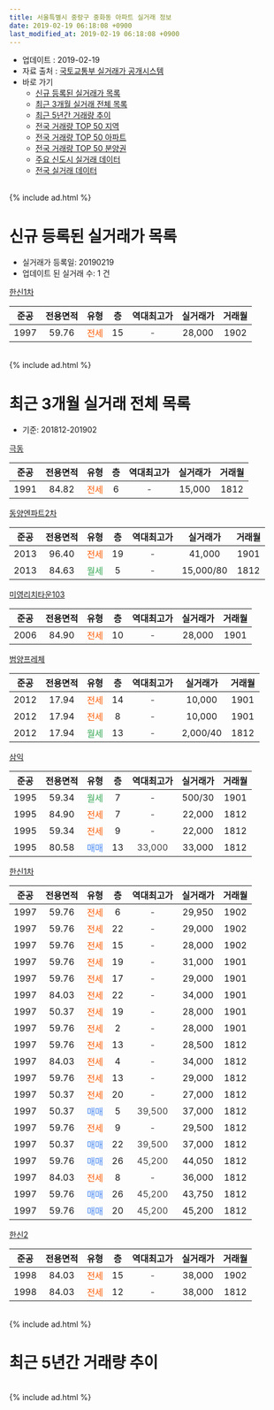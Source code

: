 ```yaml
---
title: 서울특별시 중랑구 중화동 아파트 실거래 정보
date: 2019-02-19 06:18:08 +0900
last_modified_at: 2019-02-19 06:18:08 +0900
---
```


* 업데이트 : 2019-02-19
* 자료 출처 : [국토교통부 실거래가 공개시스템](http://rt.molit.go.kr)
* 바로 가기
    * [신규 등록된 실거래가 목록](#신규-등록된-실거래가-목록)
    * [최근 3개월 실거래 전체 목록](#최근-3개월-실거래-전체-목록)
    * [최근 5년간 거래량 추이](#최근-5년간-거래량-추이)
    * [전국 거래량 TOP 50 지역](https://ayogom.github.io/apt-trade-info/최근-3개월-전국에서-가장-거래가-많이-발생한-지역)
    * [전국 거래량 TOP 50 아파트](https://ayogom.github.io/apt-trade-info/최근-3개월-전국에서-가장-거래가-많이-발생한-아파트)
    * [전국 거래량 TOP 50 분양권](https://ayogom.github.io/apt-trade-info/최근-3개월-전국에서-가장-거래가-많이-발생한-분양권)
    * [주요 신도시 실거래 데이터](https://ayogom.github.io/apt-trade-info/주요-신도시)
    * [전국 실거래 데이터](https://ayogom.github.io/apt-trade-info/전국)
<br>
{% include ad.html %}
<br>

# 신규 등록된 실거래가 목록
* 실거래가 등록일: 20190219
* 업데이트 된 실거래 수: 1 건


[한신1차](https://search.naver.com/search.naver?query=%EC%84%9C%EC%9A%B8%ED%8A%B9%EB%B3%84%EC%8B%9C+%EC%A4%91%EB%9E%91%EA%B5%AC+%EC%A4%91%ED%99%94%EB%8F%99+%ED%95%9C%EC%8B%A01%EC%B0%A8)

|준공|전용면적|유형|층|역대최고가|실거래가|거래월|
|:---:|:---:|:---:|:---:|:---:|:---:|:---:|
|1997|59.76|<span style="color:#ff5a00">전세</span>|15|<span style="color:#444444">-</span>|28,000|1902|


<br>
{% include ad.html %}
<br>

# 최근 3개월 실거래 전체 목록
* 기준: 201812-201902


[극동](https://search.naver.com/search.naver?query=%EC%84%9C%EC%9A%B8%ED%8A%B9%EB%B3%84%EC%8B%9C+%EC%A4%91%EB%9E%91%EA%B5%AC+%EC%A4%91%ED%99%94%EB%8F%99+%EA%B7%B9%EB%8F%99)

|준공|전용면적|유형|층|역대최고가|실거래가|거래월|
|:---:|:---:|:---:|:---:|:---:|:---:|:---:|
|1991|84.82|<span style="color:#ff5a00">전세</span>|6|<span style="color:#444444">-</span>|15,000|1812|

[동양엔파트2차](https://search.naver.com/search.naver?query=%EC%84%9C%EC%9A%B8%ED%8A%B9%EB%B3%84%EC%8B%9C+%EC%A4%91%EB%9E%91%EA%B5%AC+%EC%A4%91%ED%99%94%EB%8F%99+%EB%8F%99%EC%96%91%EC%97%94%ED%8C%8C%ED%8A%B82%EC%B0%A8)

|준공|전용면적|유형|층|역대최고가|실거래가|거래월|
|:---:|:---:|:---:|:---:|:---:|:---:|:---:|
|2013|96.40|<span style="color:#ff5a00">전세</span>|19|<span style="color:#444444">-</span>|41,000|1901|
|2013|84.63|<span style="color:#34a853">월세</span>|5|<span style="color:#444444">-</span>|15,000/80|1812|

[미영리치타운103](https://search.naver.com/search.naver?query=%EC%84%9C%EC%9A%B8%ED%8A%B9%EB%B3%84%EC%8B%9C+%EC%A4%91%EB%9E%91%EA%B5%AC+%EC%A4%91%ED%99%94%EB%8F%99+%EB%AF%B8%EC%98%81%EB%A6%AC%EC%B9%98%ED%83%80%EC%9A%B4103)

|준공|전용면적|유형|층|역대최고가|실거래가|거래월|
|:---:|:---:|:---:|:---:|:---:|:---:|:---:|
|2006|84.90|<span style="color:#ff5a00">전세</span>|10|<span style="color:#444444">-</span>|28,000|1901|

[범양프레체](https://search.naver.com/search.naver?query=%EC%84%9C%EC%9A%B8%ED%8A%B9%EB%B3%84%EC%8B%9C+%EC%A4%91%EB%9E%91%EA%B5%AC+%EC%A4%91%ED%99%94%EB%8F%99+%EB%B2%94%EC%96%91%ED%94%84%EB%A0%88%EC%B2%B4)

|준공|전용면적|유형|층|역대최고가|실거래가|거래월|
|:---:|:---:|:---:|:---:|:---:|:---:|:---:|
|2012|17.94|<span style="color:#ff5a00">전세</span>|14|<span style="color:#444444">-</span>|10,000|1901|
|2012|17.94|<span style="color:#ff5a00">전세</span>|8|<span style="color:#444444">-</span>|10,000|1901|
|2012|17.94|<span style="color:#34a853">월세</span>|13|<span style="color:#444444">-</span>|2,000/40|1812|

[삼익](https://search.naver.com/search.naver?query=%EC%84%9C%EC%9A%B8%ED%8A%B9%EB%B3%84%EC%8B%9C+%EC%A4%91%EB%9E%91%EA%B5%AC+%EC%A4%91%ED%99%94%EB%8F%99+%EC%82%BC%EC%9D%B5)

|준공|전용면적|유형|층|역대최고가|실거래가|거래월|
|:---:|:---:|:---:|:---:|:---:|:---:|:---:|
|1995|59.34|<span style="color:#34a853">월세</span>|7|<span style="color:#444444">-</span>|500/30|1901|
|1995|84.90|<span style="color:#ff5a00">전세</span>|7|<span style="color:#444444">-</span>|22,000|1812|
|1995|59.34|<span style="color:#ff5a00">전세</span>|9|<span style="color:#444444">-</span>|22,000|1812|
|1995|80.58|<span style="color:#4285f3">매매</span>|13|<span style="color:#444444">33,000</span>|33,000|1812|

[한신1차](https://search.naver.com/search.naver?query=%EC%84%9C%EC%9A%B8%ED%8A%B9%EB%B3%84%EC%8B%9C+%EC%A4%91%EB%9E%91%EA%B5%AC+%EC%A4%91%ED%99%94%EB%8F%99+%ED%95%9C%EC%8B%A01%EC%B0%A8)

|준공|전용면적|유형|층|역대최고가|실거래가|거래월|
|:---:|:---:|:---:|:---:|:---:|:---:|:---:|
|1997|59.76|<span style="color:#ff5a00">전세</span>|6|<span style="color:#444444">-</span>|29,950|1902|
|1997|59.76|<span style="color:#ff5a00">전세</span>|22|<span style="color:#444444">-</span>|29,000|1902|
|1997|59.76|<span style="color:#ff5a00">전세</span>|15|<span style="color:#444444">-</span>|28,000|1902|
|1997|59.76|<span style="color:#ff5a00">전세</span>|19|<span style="color:#444444">-</span>|31,000|1901|
|1997|59.76|<span style="color:#ff5a00">전세</span>|17|<span style="color:#444444">-</span>|29,000|1901|
|1997|84.03|<span style="color:#ff5a00">전세</span>|22|<span style="color:#444444">-</span>|34,000|1901|
|1997|50.37|<span style="color:#ff5a00">전세</span>|19|<span style="color:#444444">-</span>|28,000|1901|
|1997|59.76|<span style="color:#ff5a00">전세</span>|2|<span style="color:#444444">-</span>|28,000|1901|
|1997|59.76|<span style="color:#ff5a00">전세</span>|13|<span style="color:#444444">-</span>|28,500|1812|
|1997|84.03|<span style="color:#ff5a00">전세</span>|4|<span style="color:#444444">-</span>|34,000|1812|
|1997|59.76|<span style="color:#ff5a00">전세</span>|13|<span style="color:#444444">-</span>|29,000|1812|
|1997|50.37|<span style="color:#ff5a00">전세</span>|20|<span style="color:#444444">-</span>|27,000|1812|
|1997|50.37|<span style="color:#4285f3">매매</span>|5|<span style="color:#444444">39,500</span>|37,000|1812|
|1997|59.76|<span style="color:#ff5a00">전세</span>|9|<span style="color:#444444">-</span>|29,500|1812|
|1997|50.37|<span style="color:#4285f3">매매</span>|22|<span style="color:#444444">39,500</span>|37,000|1812|
|1997|59.76|<span style="color:#4285f3">매매</span>|26|<span style="color:#444444">45,200</span>|44,050|1812|
|1997|84.03|<span style="color:#ff5a00">전세</span>|8|<span style="color:#444444">-</span>|36,000|1812|
|1997|59.76|<span style="color:#4285f3">매매</span>|26|<span style="color:#444444">45,200</span>|43,750|1812|
|1997|59.76|<span style="color:#4285f3">매매</span>|20|<span style="color:#444444">45,200</span>|45,200|1812|

[한신2](https://search.naver.com/search.naver?query=%EC%84%9C%EC%9A%B8%ED%8A%B9%EB%B3%84%EC%8B%9C+%EC%A4%91%EB%9E%91%EA%B5%AC+%EC%A4%91%ED%99%94%EB%8F%99+%ED%95%9C%EC%8B%A02)

|준공|전용면적|유형|층|역대최고가|실거래가|거래월|
|:---:|:---:|:---:|:---:|:---:|:---:|:---:|
|1998|84.03|<span style="color:#ff5a00">전세</span>|15|<span style="color:#444444">-</span>|38,000|1902|
|1998|84.03|<span style="color:#ff5a00">전세</span>|12|<span style="color:#444444">-</span>|38,000|1812|


<br>
{% include ad.html %}
<br>

# 최근 5년간 거래량 추이


<div style="width:100%;">
    <canvas id="deal_progress" height="200"></canvas>
</div>

<script>
new Chart(document.getElementById("deal_progress"), {
    type: 'line',
    data: {
        labels: ['201402','201403','201404','201405','201406','201407','201408','201409','201410','201411','201412','201501','201502','201503','201504','201505','201506','201507','201508','201509','201510','201511','201512','201601','201602','201603','201604','201605','201606','201607','201608','201609','201610','201611','201612','201701','201702','201703','201704','201705','201706','201707','201708','201709','201710','201711','201712','201801','201802','201803','201804','201805','201806','201807','201808','201809','201810','201811','201812','201901','201902'],
        datasets: [{
            label: '매매',
            pointRadius: 1,
            data: [24, 21, 12, 9, 11, 9, 9, 24, 6, 10, 11, 25, 7, 49, 30, 24, 24, 27, 31, 26, 19, 19, 15, 11, 14, 12, 23, 17, 19, 21, 36, 9, 21, 11, 7, 18, 15, 19, 16, 35, 21, 26, 15, 7, 11, 26, 19, 30, 30, 25, 24, 15, 9, 12, 32, 17, 15, 7, 6, 0, 0],
            borderColor: "rgba(255, 201, 14, 1)",
            backgroundColor: "rgba(255, 201, 14, 0.5)",
            fill: false,
            lineTension: 0
        },{
            label: '전월세',
            pointRadius: 1,
            data: [23, 17, 26, 16, 20, 12, 24, 23, 18, 19, 26, 32, 17, 35, 20, 19, 22, 12, 17, 15, 24, 21, 15, 20, 21, 19, 22, 16, 23, 17, 13, 25, 18, 20, 13, 21, 20, 22, 15, 22, 20, 19, 22, 12, 15, 14, 12, 26, 19, 26, 11, 10, 14, 13, 15, 25, 13, 17, 12, 10, 4],
            borderColor: "rgba(0, 141, 185, 1)",
            backgroundColor: "rgba(0, 141, 185, 0.5)",
            fill: false,
            lineTension: 0
        }
        ]
    },
    options: {
        responsive: true,
        title: {
            display: false
        },
        tooltips: {
            mode: 'index',
            intersect: false
        },
        hover: {
            mode: 'nearest',
            intersect: true
        },
        scales: {
            xAxes: [{
                display: true,
                scaleLabel: {
                    display: true,
                    labelString: '년/월'
                }
            }],
            yAxes: [{
                display: true,
                ticks: {
                    suggestedMin: 0,
                },
                scaleLabel: {
                    display: true,
                    labelString: '실거래 수'
                }
            }]
        }
    }
});

</script>


<br>
{% include ad.html %}
<br>

